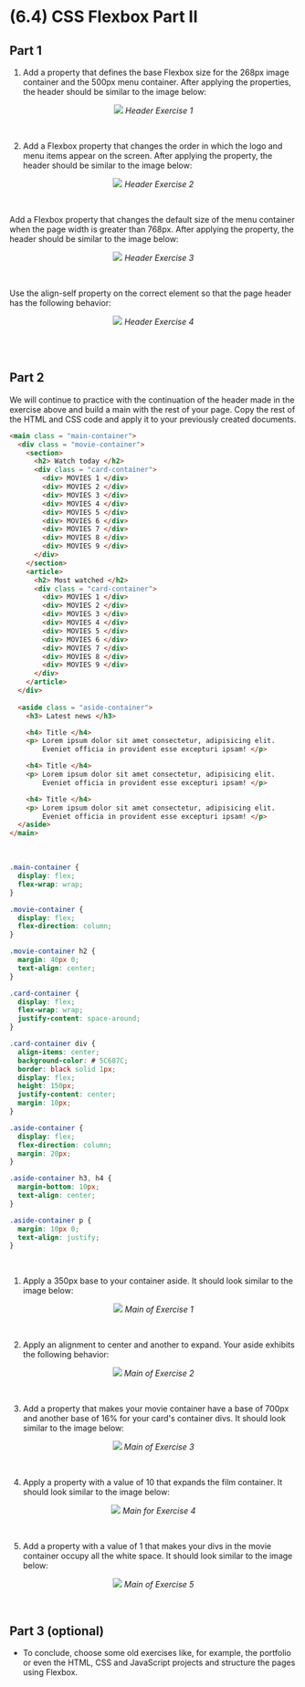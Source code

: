 # (6.4) CSS Flexbox Part II

## Part 1

1) Add a property that defines the base Flexbox size for the 268px image container and the 500px menu container. After applying the properties, the header should be similar to the image below:
<p align = "center"><img src="https://course.betrybe.com//fundamentals/css-flexbox/css-flexbox-part-2/images/exercicio-1.jpeg">
 <em>Header Exercise 1</em> </p>

<br>

2) Add a Flexbox property that changes the order in which the logo and menu items appear on the screen. After applying the property, the header should be similar to the image below:
<p align = "center"><img src="https://course.betrybe.com//fundamentals/css-flexbox/css-flexbox-part-2/images/exercicio-2.jpeg">
<em>Header Exercise 2</em> </p>

<br>

Add a Flexbox property that changes the default size of the menu container when the page width is greater than 768px. After applying the property, the header should be similar to the image below:
<p align = "center"> <img src = "https://course.betrybe.com//fundamentals/css-flexbox/css-flexbox-part-2/images/exercicio-3.jpeg">
<em>Header Exercise 3</em> </p>

<br>

Use the align-self property on the correct element so that the page header has the following behavior:
<p align = "center"> <img src = "https://course.betrybe.com//fundamentals/css-flexbox/css-flexbox-part-2/images/exercicio-4.jpeg">
<em>Header Exercise 4</em> </p>

<br>
<br>

## Part 2

We will continue to practice with the continuation of the header made in the exercise above and build a main with the rest of your page. Copy the rest of the HTML and CSS code and apply it to your previously created documents.

```html
<main class = "main-container">
  <div class = "movie-container">
    <section>
      <h2> Watch today </h2>
      <div class = "card-container">
        <div> MOVIES 1 </div>
        <div> MOVIES 2 </div>
        <div> MOVIES 3 </div>
        <div> MOVIES 4 </div>
        <div> MOVIES 5 </div>
        <div> MOVIES 6 </div>
        <div> MOVIES 7 </div>
        <div> MOVIES 8 </div>
        <div> MOVIES 9 </div>
      </div>
    </section>
    <article>
      <h2> Most watched </h2>
      <div class = "card-container">
        <div> MOVIES 1 </div>
        <div> MOVIES 2 </div>
        <div> MOVIES 3 </div>
        <div> MOVIES 4 </div>
        <div> MOVIES 5 </div>
        <div> MOVIES 6 </div>
        <div> MOVIES 7 </div>
        <div> MOVIES 8 </div>
        <div> MOVIES 9 </div>
      </div>
    </article>
  </div>
      
  <aside class = "aside-container">
    <h3> Latest news </h3>

    <h4> Title </h4>
    <p> Lorem ipsum dolor sit amet consectetur, adipisicing elit. 
        Eveniet officia in provident esse excepturi ipsam! </p>

    <h4> Title </h4>
    <p> Lorem ipsum dolor sit amet consectetur, adipisicing elit. 
        Eveniet officia in provident esse excepturi ipsam! </p>

    <h4> Title </h4>
    <p> Lorem ipsum dolor sit amet consectetur, adipisicing elit. 
        Eveniet officia in provident esse excepturi ipsam! </p>
  </aside>
</main>
```

<br>

```css
.main-container {
  display: flex;
  flex-wrap: wrap;
}

.movie-container {
  display: flex;
  flex-direction: column;
}

.movie-container h2 {
  margin: 40px 0;
  text-align: center;
}

.card-container {
  display: flex;
  flex-wrap: wrap;
  justify-content: space-around;
}

.card-container div {
  align-items: center;
  background-color: # 5C687C;
  border: black solid 1px;
  display: flex;
  height: 150px;
  justify-content: center;
  margin: 10px;
}

.aside-container {
  display: flex;
  flex-direction: column;
  margin: 20px;
}

.aside-container h3, h4 {
  margin-bottom: 10px;
  text-align: center;
}

.aside-container p {
  margin: 10px 0;
  text-align: justify;
}
```


<br>


1) Apply a 350px base to your container aside. It should look similar to the image below:
<p align="center"><img src="https://course.betrybe.com//fundamentals/css-flexbox/css-flexbox-part-2/images/exercicio-part2-1.png">
<em>Main of Exercise 1</em> </p>


<br>


2) Apply an alignment to center and another to expand. Your aside exhibits the following behavior:
<p align="center"><img src="https://course.betrybe.com//fundamentals/css-flexbox/css-flexbox-part-2/images/exercicio-part2-2.png">
<em>Main of Exercise 2</em> </p>


<br>

3) Add a property that makes your movie container have a base of 700px and another base of 16% for your card's container divs. It should look similar to the image below:
<p align="center"><img src="https://course.betrybe.com//fundamentals/css-flexbox/css-flexbox-part-2/images/exercicio-part2-3.png">
<em>Main of Exercise 3</em> </p>


<br>

4) Apply a property with a value of 10 that expands the film container. It should look similar to the image below:
<p align="center"><img src="https://course.betrybe.com//fundamentals/css-flexbox/css-flexbox-part-2/images/exercicio-part2-4.png">
<em>Main for Exercise 4</em> </p>


<br>

5) Add a property with a value of 1 that makes your divs in the movie container occupy all the white space. It should look similar to the image below:
<p align="center"><img src="https://course.betrybe.com//fundamentals/css-flexbox/css-flexbox-part-2/images/exercicio-part2-5.png ">
<em>Main of Exercise 5</em> </p>


<br>


## Part 3 (optional)

- To conclude, choose some old exercises like, for example, the portfolio or even the HTML, CSS and JavaScript projects and structure the pages using Flexbox.
